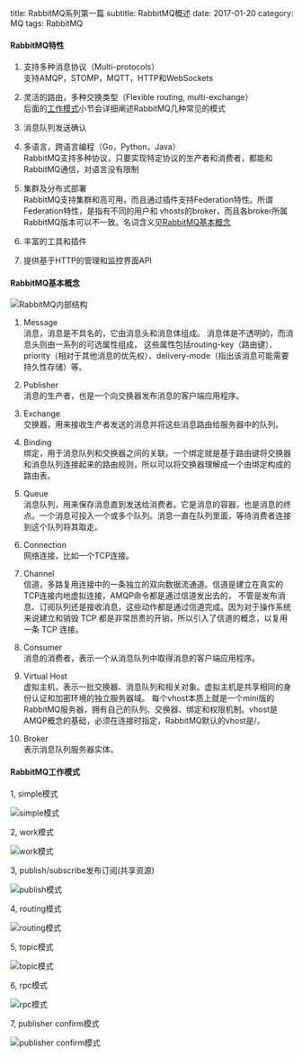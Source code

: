 title: RabbitMQ系列第一篇
subtitle: RabbitMQ概述
date: 2017-01-20
category: MQ
tags: RabbitMQ

#### RabbitMQ特性

1. 支持多种消息协议（Multi-protocols）<br/>
支持AMQP，STOMP，MQTT，HTTP和WebSockets

2. 灵活的路由，多种交换类型（Flexible routing, multi-exchange）<br/>
后面的[工作模式](#rabbitmq-work-mode)小节会详细阐述RabbitMQ几种常见的模式

3. 消息队列发送确认

4. 多语言，跨语言编程（Go，Python，Java）<br/>
RabbitMQ支持多种协议，只要实现特定协议的生产者和消费者，都能和RabbitMQ通信，对语言没有限制

5. 集群及分布式部署<br/>
RabbitMQ支持集群和高可用，而且通过插件支持Federation特性。所谓Federation特性，是指有不同的用户和
vhosts的broker，而且各broker所属RabbitMQ版本可以不一致。名词含义见[RabbitMQ基本概念](#rabbitmq-concept)

6. 丰富的工具和插件

7. 提供基于HTTP的管理和监控界面API

#### <span id="rabbitmq-concept">RabbitMQ基本概念</span>

![RabbitMQ内部结构]({static}/images/rabbitmq.webp)

1. Message<br/>
消息，消息是不具名的，它由消息头和消息体组成。 消息体是不透明的，而消息头则由一系列的可选属性组成，
这些属性包括routing-key（路由键）、priority（相对于其他消息的优先权）、delivery-mode（指出该消息可能需要持久性存储）等。

2. Publisher<br/>
消息的生产者，也是一个向交换器发布消息的客户端应用程序。

3. Exchange<br/>
交换器，用来接收生产者发送的消息并将这些消息路由给服务器中的队列。

4. Binding<br/>
绑定，用于消息队列和交换器之间的关联。一个绑定就是基于路由键将交换器和消息队列连接起来的路由规则，所以可以将交换器理解成一个由绑定构成的路由表。

5. Queue<br/>
消息队列，用来保存消息直到发送给消费者。它是消息的容器，也是消息的终点。一个消息可投入一个或多个队列。消息一直在队列里面，等待消费者连接到这个队列将其取走。

6. Connection<br/>
网络连接，比如一个TCP连接。

7. Channel<br/>
信道，多路复用连接中的一条独立的双向数据流通道。信道是建立在真实的TCP连接内地虚拟连接，AMQP命令都是通过信道发出去的，
不管是发布消息、订阅队列还是接收消息，这些动作都是通过信道完成。因为对于操作系统来说建立和销毁 TCP 都是非常昂贵的开销，所以引入了信道的概念，以复用一条 TCP 连接。

8. Consumer<br/>
消息的消费者，表示一个从消息队列中取得消息的客户端应用程序。

9. Virtual Host<br/>
虚拟主机，表示一批交换器、消息队列和相关对象。虚拟主机是共享相同的身份认证和加密环境的独立服务器域。
每个vhost本质上就是一个mini版的RabbitMQ服务器，拥有自己的队列、交换器、绑定和权限机制。vhost是AMQP概念的基础，必须在连接时指定，RabbitMQ默认的vhost是/。

10. Broker<br/>
表示消息队列服务器实体。

#### <span id="rabbitmq-work-mode">RabbitMQ工作模式</span>
1, simple模式

![simple模式]({static}/images/rabbitmq-simple-mode.webp)

2, work模式

![work模式]({static}/images/rabbitmq-work-mode.webp)

3, publish/subscribe发布订阅(共享资源)

![publish模式]({static}/images/rabbitmq-publish-mode.webp)

4, routing模式

![routing模式]({static}/images/rabbitmq-route-mode.webp)

5, topic模式

![topic模式]({static}/images/rabbitmq-topic-mode.webp)

6, rpc模式

![rpc模式]({static}/images/rabbitmq-rpc-mode.webp)

7, publisher confirm模式

![publisher confirm模式]({static}/images/rabbitmq-rpc-mode.webp)
